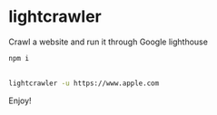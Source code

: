 # lightcrawler
Crawl a website and run it through Google lighthouse

```bash
npm i

 
lightcrawler -u https://www.apple.com

```

Enjoy!
